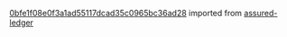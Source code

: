 [0bfe1f08e0f3a1ad55117dcad35c0965bc36ad28](https://github.com/insolar/assured-ledger/commit/0bfe1f08e0f3a1ad55117dcad35c0965bc36ad28) imported from [assured-ledger](https://github.com/insolar/assured-ledger)
